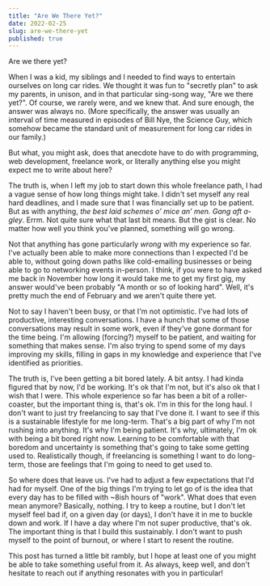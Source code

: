 ```yaml
---
title: "Are We There Yet?"
date: 2022-02-25
slug: are-we-there-yet
published: true
---
```


Are we there yet?

When I was a kid, my siblings and I needed to find ways to entertain ourselves on
long car rides. We thought it was fun to "secretly plan" to ask my parents, in
unison, and in that particular sing-song way, "Are we there yet?". Of course, we
rarely were, and we knew that. And sure enough, the answer was always no. (More
specifically, the answer was usually an interval of time measured in episodes of
Bill Nye, the Science Guy, which somehow became the standard unit of measurement
for long car rides in our family.) <!-- endexcerpt -->

But what, you might ask, does that anecdote have to do with programming, web
development, freelance work, or literally anything else you might expect me to
write about here?

The truth is, when I left my job to start down this whole freelance path, I had
a vague sense of how long things might take. I didn't set myself any real hard
deadlines, and I made sure that I was financially set up to be patient. But as
with anything, _the best laid schemes o’ mice an’ men. Gang aft a-gley_. Errm.
Not quite sure what that last bit means. But the gist is clear. No matter how
well you think you've planned, something will go wrong.

Not that anything has gone particularly _wrong_ with my experience so far. I've
actually been able to make more connections than I expected I'd be able to,
without going down paths like cold-emailing businesses or being able to go to
networking events in-person. I think, if you were to have asked me back in
November how long it would take me to get my first gig, my answer would've been
probably "A month or so of looking hard". Well, it's pretty much the end of
February and we aren't quite there yet.

Not to say I haven't been busy, or that I'm not optimistic. I've had lots of
productive, interesting conversations. I have a hunch that some of those
conversations may result in some work, even if they've gone dormant for the time
being. I'm allowing (forcing?) myself to be patient, and waiting for something
that makes sense. I'm also trying to spend some of my days improving my skills,
filling in gaps in my knowledge and experience that I've identified as
priorities.

The truth is, I've been getting a bit bored lately. A bit antsy. I had kinda
figured that by now, I'd be working. It's ok that I'm not, but it's also ok that
I wish that I were. This whole experience so far has been a bit of a roller-coaster,
but the important thing is, that's ok. I'm in this for the long haul. I don't
want to just try freelancing to say that I've done it. I want to see if this is
a sustainable lifestyle for me long-term. That's a big part of why I'm not
rushing into anything. It's why I'm being patient. It's why, ultimately, I'm ok
with being a bit bored right now. Learning to be comfortable with that boredom
and uncertainty is something that's going to take some getting used to.
Realistically though, if freelancing is something I want to do long-term, those
are feelings that I'm going to need to get used to.

So where does that leave us. I've had to adjust a few expectations that I'd had
for myself. One of the big things I'm trying to let go of is the idea that every
day has to be filled with ~8ish hours of "work". What does that even mean
anymore? Basically, nothing. I try to keep a routine, but I don't let myself
feel bad if, on a given day (or days), I don't have it in me to buckle down and
work. If I have a day where I'm not super productive, that's ok. The important
thing is that I build this sustainably. I don't want to push myself to the point
of burnout, or where I start to resent the routine.

This post has turned a little bit rambly, but I hope at least one of you might
be able to take something useful from it. As always, keep well, and don't
hesitate to reach out if anything resonates with you in particular!
